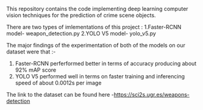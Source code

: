 This repository contains the code implementing deep learning computer vision techniques for the prediction of crime scene objects.

There are two types of imlementations of this project :
  1.Faster-RCNN model- weapon_detection.py
  2.YOLO V5 model- yolo_v5.py
  
 The major findings of the experimentation of both of the models on our dataset were that :-
  1. Faster-RCNN perferformed better in terms of accuracy producing about 92% mAP score
  2. YOLO V5 performed well in terms on faster training and inferencing speed of about 0.0012s per image
  
  The link to the dataset can be found here -https://sci2s.ugr.es/weapons-detection
 
